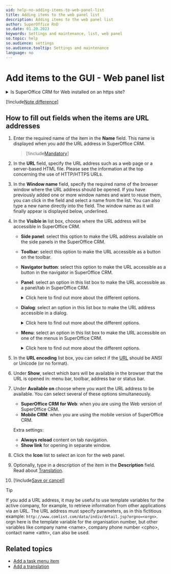 ```yaml
---
uid: help-no-adding-items-to-web-panel-list
title: Adding items to the web panel list
description: Adding items to the web panel list
author: SuperOffice RnD
so.date: 01.20.2023
keywords: Settings and maintenance, list, web panel
so.topic: help
so.audience: settings
so.audience.tooltip: Settings and maintenance
language: no
---
```


# Add items to the GUI - Web panel list

<details><summary>Is SuperOffice CRM for Web installed on an https site?</summary>

If SuperOffice CRM for Web is installed on an HTTPS site, web panels using HTTP URLs will not work. You must use HTTPS URLs.

You can open the URL in safe mode in your browser, but the site will then no longer be safe.

If SuperOffice CRM for Web is installed on an HTTP site, use "normal" HTTP URLs.

</details>

[!include[Note difference](includes/different-edit-list-item-dialog.md)]

## How to fill out fields when the items are URL addresses

1. Enter the required name of the item in the **Name** field. This name is displayed when you add the URL address in SuperOffice CRM.

    > [!include[Mandatory](includes/note-mandatory-field.md)]

1. In the **URL** field, specify the URL address such as a web page or a server-based HTML file. Please see the information at the top concerning the use of HTTP/HTTPS URLs.

1. In the **Window name** field, specify the required name of the browser window where the URL address should be opened. If you have previously added one or more window names and want to reuse them, you can click in the field and select a name from the list. You can also type a new name directly into the field. The window name as it will finally appear is displayed below, underlined.

1. In the **Visible in** list box, choose where the URL address will be accessible in SuperOffice CRM.
    * **Side panel**: select this option to make the URL address available on the side panels in the SuperOffice CRM.

    * **Toolbar**: select this option to make the URL accessible as a button on the toolbar.

    * **Navigator button**: select this option to make the URL accessible as a button in the navigator in SuperOffice CRM.

    * **Panel**: select an option in this list box to make the URL accessible as a panel/tab in SuperOffice CRM. <details><summary> Click here to find out more about the different options.</summary>

      * **Company card**, **Contact card**, **Project card**, **Selection card** and **Sale card**: a shortcut to the URL address is added at the top of the **www** tab in the **Company**, **Contact**, **Project**, **Selection** and **Sale** screens. When you click a shortcut in SuperOffice CRM, the web page in question is displayed in a small scrollable window in the tab. You can then also click **Open in separate window** to view the web page in a separate browser window.
      * **Web panel on SuperOffice button**: the URL address is added in the web panel in SuperOffice CRM. The address can then be opened as an Internet page. If several URL addresses are defined for the web panel, they are shown as tabs on the right-hand side of the web panel. The Web panel is opened by clicking the SuperOffice logo at the top left in SuperOffice CRM.
      * Section tabs in the **Company**, **Contact**, **Project** and **Sale** screens: the URL address is added as an extra section tab in the **Company/Contact/project/learn/Sale** screen. When you select the section tab in SuperOffice CRM, the URL opens. You can then also click **Open in separate window** to view the web page in a separate browser window.

      </details>

    * **Dialog**: select an option in this list box to make the URL address accessible in a dialog. <details><summary> Click here to find out more about the different options.</summary>

      * **The Dialog for follow-ups**: a shortcut to the URL address is added at the top of the **www** tab in the **Appointment**, **Task** and **Phone Call** dialogs. You can then also click **Open in separate window** to view the web page in a separate browser window.

      * **The Document/Quote/Product dialog**: a shortcut to the URL address is added at the top of the **www** tab in these dialogs.

      </details>

    * **Menu**: select an option in this list box to make the URL accessible on one of the menus in SuperOffice CRM. <details><summary> Click here to find out more about the different options.</summary>

      * **Toolbox menu**: the URL address is displayed when the user clicks the **Tools** button  ![icon][img1] in the Navigator or selects **Other Applications** in SuperOffice CRM.
      * **View menu**: the URL address is displayed when the user selects **Other Applications** in SuperOffice CRM.

      </details

1. In the **URL encoding** list box, you can select if the [URL][2] should be ANSI or Unicode (or no format).
1. Under **Show**, select which bars will be available in the browser that the URL is opened in: menu bar, toolbar, address bar or status bar.
1. Under **Available on** choose where you want the URL address to be available. You can select several of these options simultaneously.
    * **SuperOffice CRM for Web**: when you are using the Web version of SuperOffice CRM.
    * **Mobile CRM**: when you are using the mobile version of SuperOffice CRM.

    Extra settings:
    * **Always reload** content on tab navigation.
    * **Show link** for opening in separate window.
1. Click the **Icon** list to select an icon for the web panel.
1. Optionally, type in a description of the item in the **Description** field. Read about [Translation][3].
1. [!include[Save or cancel](includes/save-or-cancel.md)]

> [!TIP]
> If you add a URL address, it may be useful to use template variables for the active company, for example, to retrieve information from other applications via an URL. The URL address must specify parameters, as in this fictitious example: `http://www.comlist.com/data/indiv/detail.jsp?orgno=<orgn>`. orgn here is the template variable for the organisation number, but other variables like company name &lt;name&gt;, company phone number &lt;cpho&gt;, contact name &lt;attn&gt;, can also be used.

## Related topics

* [Add a task menu item][1]
* [Add a translation][3]

<!-- Referenced links -->
[1]: add-items-to-task-menu.md
[2]: ../../../ui/web-panels/url-encoding.md
[3]: ../../../globalization-and-localization/learn/translate-fields.md

<!-- Referenced images -->
[img1]: ../../../../../common/icons/nav-tools.png

